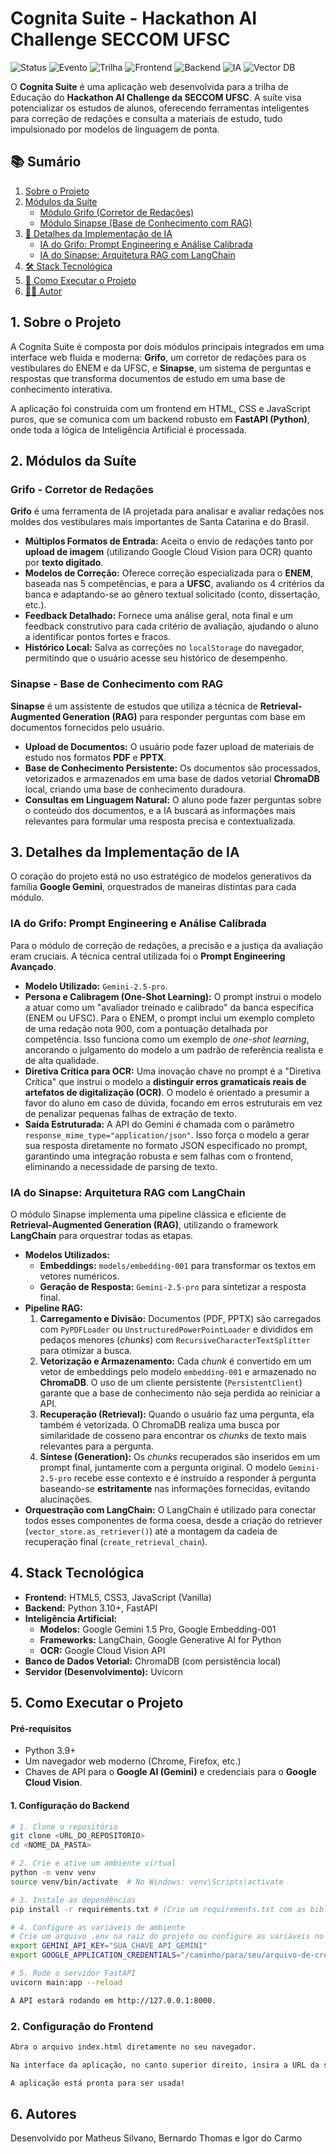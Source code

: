 # Cognita Suite - Hackathon AI Challenge SECCOM UFSC

![Status](https://img.shields.io/badge/status-concluído-brightgreen)
![Evento](https://img.shields.io/badge/evento-Hackathon%20AI%20Challenge-blue)
![Trilha](https://img.shields.io/badge/trilha-Educação-9cf)
![Frontend](https://img.shields.io/badge/frontend-HTML%20|%20CSS%20|%20JS-orange)
![Backend](https://img.shields.io/badge/backend-FastAPI-darkgreen)
![IA](https://img.shields.io/badge/IA-Google%20Gemini%20|%20LangChain-purple)
![Vector DB](https://img.shields.io/badge/Vector%20DB-ChromaDB-blueviolet)

O **Cognita Suite** é uma aplicação web desenvolvida para a trilha de Educação do **Hackathon AI Challenge da SECCOM UFSC**. A suíte visa potencializar os estudos de alunos, oferecendo ferramentas inteligentes para correção de redações e consulta a materiais de estudo, tudo impulsionado por modelos de linguagem de ponta.

## 📚 Sumário
1. [Sobre o Projeto](#1-sobre-o-projeto)
2. [Módulos da Suíte](#2-módulos-da-suíte)
    - [Módulo Grifo (Corretor de Redações)](#grifo---corretor-de-redações)
    - [Módulo Sinapse (Base de Conhecimento com RAG)](#sinapse---base-de-conhecimento-com-rag)
3. [🧠 Detalhes da Implementação de IA](#3-detalhes-da-implementação-de-ia)
    - [IA do Grifo: Prompt Engineering e Análise Calibrada](#ia-do-grifo-prompt-engineering-e-análise-calibrada)
    - [IA do Sinapse: Arquitetura RAG com LangChain](#ia-do-sinapse-arquitetura-rag-com-langchain)
4. [🛠️ Stack Tecnológica](#4-stack-tecnológica)
5. [🚀 Como Executar o Projeto](#5-como-executar-o-projeto)
6. [👨‍💻 Autor](#6-autor)

## 1. Sobre o Projeto
A Cognita Suite é composta por dois módulos principais integrados em uma interface web fluida e moderna: **Grifo**, um corretor de redações para os vestibulares do ENEM e da UFSC, e **Sinapse**, um sistema de perguntas e respostas que transforma documentos de estudo em uma base de conhecimento interativa.

A aplicação foi construída com um frontend em HTML, CSS e JavaScript puros, que se comunica com um backend robusto em **FastAPI (Python)**, onde toda a lógica de Inteligência Artificial é processada.

## 2. Módulos da Suíte

### Grifo - Corretor de Redações
**Grifo** é uma ferramenta de IA projetada para analisar e avaliar redações nos moldes dos vestibulares mais importantes de Santa Catarina e do Brasil.

- **Múltiplos Formatos de Entrada:** Aceita o envio de redações tanto por **upload de imagem** (utilizando Google Cloud Vision para OCR) quanto por **texto digitado**.
- **Modelos de Correção:** Oferece correção especializada para o **ENEM**, baseada nas 5 competências, e para a **UFSC**, avaliando os 4 critérios da banca e adaptando-se ao gênero textual solicitado (conto, dissertação, etc.).
- **Feedback Detalhado:** Fornece uma análise geral, nota final e um feedback construtivo para cada critério de avaliação, ajudando o aluno a identificar pontos fortes e fracos.
- **Histórico Local:** Salva as correções no `localStorage` do navegador, permitindo que o usuário acesse seu histórico de desempenho.

### Sinapse - Base de Conhecimento com RAG
**Sinapse** é um assistente de estudos que utiliza a técnica de **Retrieval-Augmented Generation (RAG)** para responder perguntas com base em documentos fornecidos pelo usuário.

- **Upload de Documentos:** O usuário pode fazer upload de materiais de estudo nos formatos **PDF** e **PPTX**.
- **Base de Conhecimento Persistente:** Os documentos são processados, vetorizados e armazenados em uma base de dados vetorial **ChromaDB** local, criando uma base de conhecimento duradoura.
- **Consultas em Linguagem Natural:** O aluno pode fazer perguntas sobre o conteúdo dos documentos, e a IA buscará as informações mais relevantes para formular uma resposta precisa e contextualizada.

## 3. Detalhes da Implementação de IA
O coração do projeto está no uso estratégico de modelos generativos da família **Google Gemini**, orquestrados de maneiras distintas para cada módulo.

### IA do Grifo: Prompt Engineering e Análise Calibrada
Para o módulo de correção de redações, a precisão e a justiça da avaliação eram cruciais. A técnica central utilizada foi o **Prompt Engineering Avançado**.

- **Modelo Utilizado:** `Gemini-2.5-pro`.
- **Persona e Calibragem (One-Shot Learning):** O prompt instrui o modelo a atuar como um "avaliador treinado e calibrado" da banca específica (ENEM ou UFSC). Para o ENEM, o prompt inclui um exemplo completo de uma redação nota 900, com a pontuação detalhada por competência. Isso funciona como um exemplo de *one-shot learning*, ancorando o julgamento do modelo a um padrão de referência realista e de alta qualidade.
- **Diretiva Crítica para OCR:** Uma inovação chave no prompt é a "Diretiva Crítica" que instrui o modelo a **distinguir erros gramaticais reais de artefatos de digitalização (OCR)**. O modelo é orientado a presumir a favor do aluno em caso de dúvida, focando em erros estruturais em vez de penalizar pequenas falhas de extração de texto.
- **Saída Estruturada:** A API do Gemini é chamada com o parâmetro `response_mime_type="application/json"`. Isso força o modelo a gerar sua resposta diretamente no formato JSON especificado no prompt, garantindo uma integração robusta e sem falhas com o frontend, eliminando a necessidade de parsing de texto.

### IA do Sinapse: Arquitetura RAG com LangChain
O módulo Sinapse implementa uma pipeline clássica e eficiente de **Retrieval-Augmented Generation (RAG)**, utilizando o framework **LangChain** para orquestrar todas as etapas.

- **Modelos Utilizados:**
    - **Embeddings:** `models/embedding-001` para transformar os textos em vetores numéricos.
    - **Geração de Resposta:** `Gemini-2.5-pro` para sintetizar a resposta final.
- **Pipeline RAG:**
    1.  **Carregamento e Divisão:** Documentos (PDF, PPTX) são carregados com `PyPDFLoader` ou `UnstructuredPowerPointLoader` e divididos em pedaços menores (*chunks*) com `RecursiveCharacterTextSplitter` para otimizar a busca.
    2.  **Vetorização e Armazenamento:** Cada *chunk* é convertido em um vetor de embeddings pelo modelo `embedding-001` e armazenado no **ChromaDB**. O uso de um cliente persistente (`PersistentClient`) garante que a base de conhecimento não seja perdida ao reiniciar a API.
    3.  **Recuperação (Retrieval):** Quando o usuário faz uma pergunta, ela também é vetorizada. O ChromaDB realiza uma busca por similaridade de cosseno para encontrar os *chunks* de texto mais relevantes para a pergunta.
    4.  **Síntese (Generation):** Os *chunks* recuperados são inseridos em um prompt final, juntamente com a pergunta original. O modelo `Gemini-2.5-pro` recebe esse contexto e é instruído a responder à pergunta baseando-se **estritamente** nas informações fornecidas, evitando alucinações.
- **Orquestração com LangChain:** O LangChain é utilizado para conectar todos esses componentes de forma coesa, desde a criação do retriever (`vector_store.as_retriever()`) até a montagem da cadeia de recuperação final (`create_retrieval_chain`).

## 4. Stack Tecnológica
- **Frontend:** HTML5, CSS3, JavaScript (Vanilla)
- **Backend:** Python 3.10+, FastAPI
- **Inteligência Artificial:**
    - **Modelos:** Google Gemini 1.5 Pro, Google Embedding-001
    - **Frameworks:** LangChain, Google Generative AI for Python
    - **OCR:** Google Cloud Vision API
- **Banco de Dados Vetorial:** ChromaDB (com persistência local)
- **Servidor (Desenvolvimento):** Uvicorn

## 5. Como Executar o Projeto

#### Pré-requisitos
- Python 3.9+
- Um navegador web moderno (Chrome, Firefox, etc.)
- Chaves de API para o **Google AI (Gemini)** e credenciais para o **Google Cloud Vision**.

#### 1. Configuração do Backend
```bash
# 1. Clone o repositório
git clone <URL_DO_REPOSITORIO>
cd <NOME_DA_PASTA>

# 2. Crie e ative um ambiente virtual
python -m venv venv
source venv/bin/activate  # No Windows: venv\Scripts\activate

# 3. Instale as dependências
pip install -r requirements.txt # (Crie um requirements.txt com as bibliotecas dos arquivos .py)

# 4. Configure as variáveis de ambiente
# Crie um arquivo .env na raiz do projeto ou configure as variáveis no seu sistema
export GEMINI_API_KEY="SUA_CHAVE_API_GEMINI"
export GOOGLE_APPLICATION_CREDENTIALS="/caminho/para/seu/arquivo-de-credenciais.json"

# 5. Rode o servidor FastAPI
uvicorn main:app --reload

A API estará rodando em http://127.0.0.1:8000.
```

### 2. Configuração do Frontend
```bash
Abra o arquivo index.html diretamente no seu navegador.

Na interface da aplicação, no canto superior direito, insira a URL da sua API local (http://127.0.0.1:8000) no campo "URL da API" e clique em "Salvar".

A aplicação está pronta para ser usada!
```

## 6. Autores
Desenvolvido por Matheus Silvano, Bernardo Thomas e Igor do Carmo
